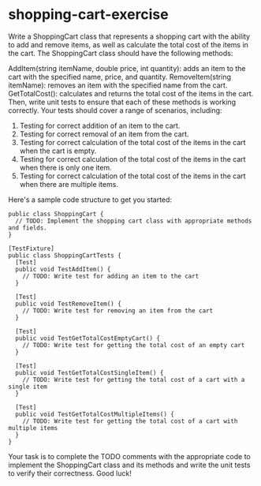 # shopping-cart-exercise

Write a ShoppingCart class that represents a shopping cart with the ability to add and remove items, as well as calculate the total cost of the items in the cart. The ShoppingCart class should have the following methods:

AddItem(string itemName, double price, int quantity): adds an item to the cart with the specified name, price, and quantity.
RemoveItem(string itemName): removes an item with the specified name from the cart.
GetTotalCost(): calculates and returns the total cost of the items in the cart.
Then, write unit tests to ensure that each of these methods is working correctly. Your tests should cover a range of scenarios, including:

1. Testing for correct addition of an item to the cart.
2. Testing for correct removal of an item from the cart.
3. Testing for correct calculation of the total cost of the items in the cart when the cart is empty.
4. Testing for correct calculation of the total cost of the items in the cart when there is only one item.
5. Testing for correct calculation of the total cost of the items in the cart when there are multiple items.

Here's a sample code structure to get you started:

```
public class ShoppingCart {
  // TODO: Implement the shopping cart class with appropriate methods and fields.
}

[TestFixture]
public class ShoppingCartTests {
  [Test]
  public void TestAddItem() {
    // TODO: Write test for adding an item to the cart
  }

  [Test]
  public void TestRemoveItem() {
    // TODO: Write test for removing an item from the cart
  }

  [Test]
  public void TestGetTotalCostEmptyCart() {
    // TODO: Write test for getting the total cost of an empty cart
  }

  [Test]
  public void TestGetTotalCostSingleItem() {
    // TODO: Write test for getting the total cost of a cart with a single item
  }

  [Test]
  public void TestGetTotalCostMultipleItems() {
    // TODO: Write test for getting the total cost of a cart with multiple items
  }
}
```

Your task is to complete the TODO comments with the appropriate code to implement the ShoppingCart class and its methods and write the unit tests to verify their correctness. Good luck!

